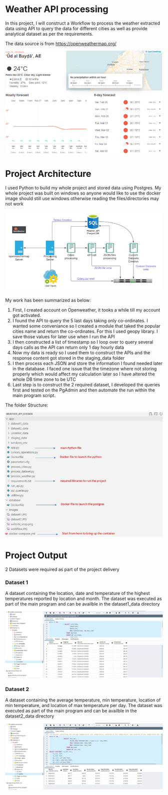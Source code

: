 # Weather API processing

In this project, I will construct a Workflow to process the weather extracted data using API to query the data for different cities as well as provide analytical dataset as per the requirements.

The data source is from https://openweathermap.org/ 

![](images/website_snap.png)

# Project Architecture

I used Python to build my whole project and stored data using Postgres. My whole project was built on windows so anyone would like to use the docker image should still use windows otherwise reading the files/directories may not work

![](images/workflow.JPG)

My work has been summarized as below:
1. First, I created account on Openweather, it tooks a while till my account got activated.
2. I found the API to query the 5 last days taking only co-ordinates. I wanted some conveniance so I created a module that taked the popular cities name and return the co-ordinates. For this I used geopy library. I save those values for later use when I run the API
3. I then constructed a list of timestamp so I loop over to query several days calls as the API can return only 1 day hourly data
4. Now my data is ready so I used them to construct the APIs and the response content got stored in the staging_data folder
5. I then process each JSON and store the information I found needed later in the database. I faced one issue that the timezone where not storing properly which would affect my calculation later so I have altered the whole DB time zone to be UTC
6. Last step is to construct the 2 required dataset, I developed the queries first and tested on the PgAdmin and then automate the run within the main program script.


The folder Structure:

![](images/folder_structure.JPG)

# Project Output

2 Datasets were required as part of the project delivery

### Dataset 1

A dataset containing the location, date and temperature of the highest temperatures reported by location and month.
The dataset was executed as part of the main program and can be availble in the dataset1_data directory

![](images/dataset1.JPG)

### Dataset 2

A dataset containing the average temperature, min temperature, location of min temperature, and location of max temperature per day.
The dataset was executed as part of the main program and can be availble in the dataset2_data directory

![](images/dataset2.JPG)
